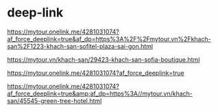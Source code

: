 # deep-link

https://mytour.onelink.me/4281031074?af_force_deeplink=true&af_dp=https%3A%2F%2Fmytour.vn%2Fkhach-san%2F1223-khach-san-sofitel-plaza-sai-gon.html

https://mytour.vn/khach-san/29423-khach-san-sofia-boutique.html


https://mytour.onelink.me/4281031074?af_force_deeplink=true

https://mytour.onelink.me/4281031074?af_force_deeplink=true&amp;af_dp=https%3A//mytour.vn/khach-san/45545-green-tree-hotel.html
